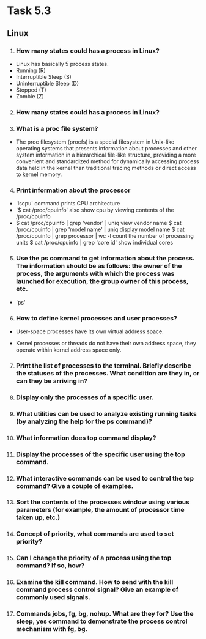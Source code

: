 # Task 5.3

## Linux

1. ### How many states could has a process in Linux?

* Linux has basically 5 process states.
* Running (R)
* Interruptible Sleep (S) 
* Uninterruptible Sleep (D)
* Stopped (T)
* Zombie (Z)  

2. ### How many states could has a process in Linux?


3. ### What is a proc file system?

* The proc filesystem (procfs) is a special filesystem in Unix-like operating systems that presents information about processes and other system information in a hierarchical file-like structure, providing a more convenient and standardized method for dynamically accessing process data held in the kernel than traditional tracing methods or direct access to kernel memory. 

4. ###  Print information about the processor

* 'lscpu' command prints CPU architecture
* '$ cat /proc/cpuinfo' also show cpu by viewing contents of the /proc/cpuinfo
*  $ cat /proc/cpuinfo | grep 'vendor' | uniq	    view vendor name
   $ cat /proc/cpuinfo | grep 'model name' | uniq   display model name
   $ cat /proc/cpuinfo | grep processor | wc -l	    count the number of processing units
   $ cat /proc/cpuinfo | grep 'core id'			    show individual cores

5. ### Use the ps command to get information about the process. The information should be as follows: the owner of the process, the arguments with which the process was launched for execution, the group owner of this process, etc. 

* 'ps'

6. ### How to define kernel processes and user processes?

* User-space processes have its own virtual address space.

* Kernel processes or threads do not have their own address space, they operate within kernel address space only.

7. ### Print the list of processes to the terminal. Briefly describe the statuses of the processes. What condition are they in, or can they be arriving in?

8. ### Display only the processes of a specific user.

9. ### What utilities can be used to analyze existing running tasks (by analyzing the help for the ps command)?

10. ### What information does top command display?

12. ### Display the processes of the specific user using the top command.

12. ### What interactive commands can be used to control the top command? Give a couple of examples.

13. ### Sort the contents of the processes window using various parameters (for example, the amount of processor time taken up, etc.)

14. ### Concept of priority, what commands are used to set priority?

15. ### Can I change the priority of a process using the top command? If so, how?

16. ### Examine the kill command. How to send with the kill command process control signal?  Give an example of commonly used signals.

17. ### Commands jobs, fg, bg, nohup. What are they for? Use the sleep, yes command to demonstrate the process control mechanism with fg, bg.
